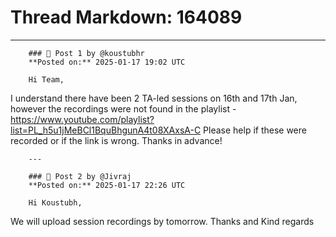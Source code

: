 # Thread Markdown: 164089

---

        ### 💬 Post 1 by @koustubhr  
        **Posted on:** 2025-01-17 19:02 UTC  

        Hi Team,
I understand there have been 2 TA-led sessions on 16th and 17th Jan, however the recordings were not found in the playlist - https://www.youtube.com/playlist?list=PL_h5u1jMeBCl1BquBhgunA4t08XAxsA-C
Please help if these were recorded or if the link is wrong. Thanks in advance!

        ---

        ### 💬 Post 2 by @Jivraj  
        **Posted on:** 2025-01-17 22:26 UTC  

        Hi Koustubh,
We will upload session recordings by tomorrow.
Thanks and Kind regards

        